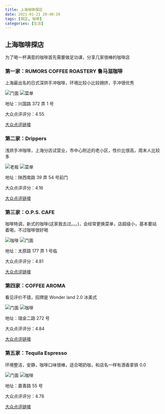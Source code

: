 ```yaml
---
title: 上海咖啡探店
date: 2021-01-21 20:40:19
tags: [探店, 咖啡]
categories: [生活]
---
```


## 上海咖啡探店

为了喝一杯满意的咖啡首先需要做足功课，分享几家很棒的咖啡店

<!--more-->

### 第一家：RUMORS COFFEE ROASTERY 鲁马滋咖啡

上海最出名的日式深烘手冲咖啡，环境比较小比较拥挤，手冲很优秀

![门面](lumazi_dian.jpg)
![菜单](lumazi_menu.jpg)

地址：兴国路 372 弄 1 号

大众点评评分：4.55

[大众点评链接](http://m.dianping.com/appshare/shop/k8B7RJfUizIF8Wz3 "鲁马滋咖啡")

### 第二家：Drippers

浅烘手冲咖啡，上海分店试营业，市中心附近的老小区，性价比很高，周末人比较多

![老板](dripper_boss.jpg)
![菜单](dripper_coffee.jpg)

地址：陕西南路 39 弄 54 号前门

大众点评评分：4.16

[大众点评链接](http://m.dianping.com/appshare/shop/Gaq64oMRCeNvregX "Drippers")

### 第三家：O.P.S. CAFE

咖啡特调，新式的咖啡(这家我去过。。。)，会经常更换菜单，店超级小，基本要站着喝，不过咖啡很好喝

![咖啡](ops_coffee.jpg)
![门面](ops_dian.jpg)

地址：太原路 177 弄 1 号临

大众点评评分：4.81

[大众点评链接](http://m.dianping.com/appshare/shop/l2p6Zk0OLjKMt9UG "O.P.S")

### 第四家：COFFEE AROMA

看见评价不错，招牌是 Wonder land 2.0 冰美式

![门面](aroma.jpg)
![咖啡](aroma_coffee.jpg)

地址：瑞金二路 272 号

大众点评评分：4.84

[大众点评链接](http://m.dianping.com/appshare/shop/l4xPmUy0OcoJ32CS "COFFEE AROMA")

### 第五家：Tequila Espresso

环境整洁，安静，咖啡口味很棒，适合喝奶咖，和店名一样有酒香拿铁 0.0

![门面](tequila_dian.jpg)
![咖啡](tequila_coffee.jpg)

地址：嘉善路 55 号

大众点评评分：4.78

[大众点评链接](http://m.dianping.com/appshare/shop/k3UUQeAdGQ6EaGFp "Tequila Espresso")

